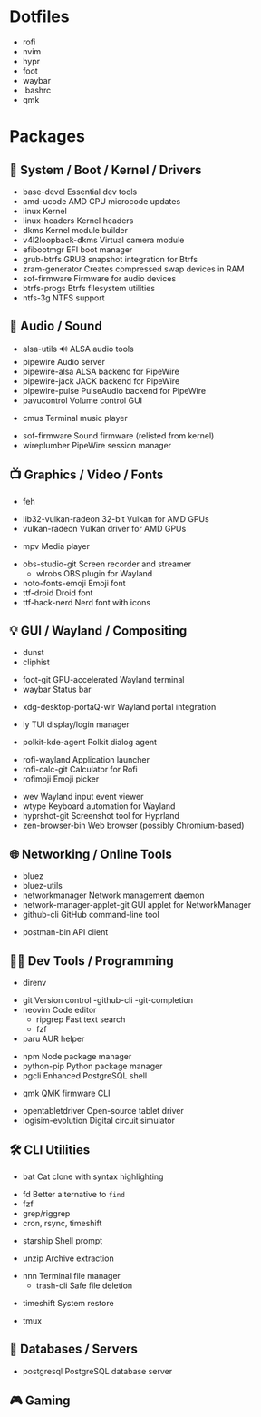 <!--==================-->
# Dotfiles
<!--==================-->
- rofi
- nvim
- hypr
- foot
- waybar
- .bashrc
- qmk

<!--==================-->
# Packages
<!--==================-->
## 🧱 System / Boot / Kernel / Drivers
- base-devel	Essential dev tools
- amd-ucode	AMD CPU microcode updates
- linux	Kernel
- linux-headers	Kernel headers
- dkms	Kernel module builder
- v4l2loopback-dkms	Virtual camera module
- efibootmgr	EFI boot manager
- grub-btrfs	GRUB snapshot integration for Btrfs
- zram-generator	Creates compressed swap devices in RAM
- sof-firmware	Firmware for audio devices
- btrfs-progs	Btrfs filesystem utilities
- ntfs-3g	NTFS support

## 🔌 Audio / Sound
- alsa-utils 🔊	ALSA audio tools
- pipewire	Audio server
- pipewire-alsa	ALSA backend for PipeWire
- pipewire-jack	JACK backend for PipeWire
- pipewire-pulse	PulseAudio backend for PipeWire
- pavucontrol	Volume control GUI
* cmus	Terminal music player
- sof-firmware	Sound firmware (relisted from kernel)
- wireplumber	PipeWire session manager

## 📺 Graphics / Video / Fonts
- feh
* lib32-vulkan-radeon	32-bit Vulkan for AMD GPUs
* vulkan-radeon	Vulkan driver for AMD GPUs
- mpv	Media player
* obs-studio-git	Screen recorder and streamer
  - wlrobs	OBS plugin for Wayland
* noto-fonts-emoji	Emoji font
* ttf-droid	Droid font
* ttf-hack-nerd	Nerd font with icons

## 💡 GUI / Wayland / Compositing
- dunst
- cliphist
* foot-git	GPU-accelerated Wayland terminal
* waybar	Status bar
- xdg-desktop-portaQ-wlr	Wayland portal integration
* ly	TUI display/login manager
- polkit-kde-agent	Polkit dialog agent
* rofi-wayland	Application launcher
* rofi-calc-git	Calculator for Rofi
* rofimoji	Emoji picker
- wev	Wayland input event viewer
- wtype	Keyboard automation for Wayland
- hyprshot-git	Screenshot tool for Hyprland
- zen-browser-bin	Web browser (possibly Chromium-based)

## 🌐 Networking / Online Tools
* bluez
* bluez-utils
* networkmanager	Network management daemon
* network-manager-applet-git	GUI applet for NetworkManager
* github-cli	GitHub command-line tool
- postman-bin	API client

## 🧑‍💻 Dev Tools / Programming
- direnv
* git	Version control
  -github-cli
  -git-completion
* neovim	Code editor
  * ripgrep Fast text search
  - fzf
* paru	AUR helper
- npm	Node package manager
- python-pip	Python package manager
- pgcli	Enhanced PostgreSQL shell
* qmk	QMK firmware CLI
- opentabletdriver	Open-source tablet driver
- logisim-evolution	Digital circuit simulator

## 🛠️ CLI Utilities
* bat	Cat clone with syntax highlighting
- fd	Better alternative to `find`
- fzf
- grep/riggrep
- cron, rsync, timeshift
* starship	Shell prompt
- unzip	Archive extraction
* nnn	Terminal file manager
  * trash-cli	Safe file deletion
- timeshift	System restore
* tmux

## 🔐 Databases / Servers
- postgresql	PostgreSQL database server

## 🎮 Gaming

